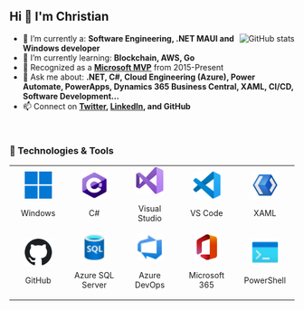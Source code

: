 ## Hi 👋 I'm Christian

<a  href="#">
<img  src="https://github.com/cmasdev/github-stats/blob/master/generated/overview.svg#gh-light-mode-only" alt="GitHub stats" align="right" />
</a>

- 🔭 I’m currently a: **Software Engineering, .NET MAUI and Windows developer**
- 🌱 I’m currently learning: **Blockchain, AWS, Go**
- 🏅 Recognized as a **[Microsoft MVP](https://mvp.microsoft.com/en-US/MVP/profile/079507f9-3c9a-e411-93f2-9cb65495d3c4)** from 2015-Present
- 💬 Ask me about: **.NET, C#, Cloud Engineering (Azure), Power Automate, PowerApps, Dynamics 365 Business Central, XAML, CI/CD, Software Development...**
- 📫 Connect on **[Twitter](https://twitter.com/christianamado), [LinkedIn](https://www.linkedin.com/in/christianamado/), and GitHub**  
<br />

### 🔧 Technologies & Tools

<table>
	<tr>
		<td  align="center"  width="96">
			<a  href="https://www.microsoft.com/en-us/windows" target="_blank">
				<img  src="./img/windows.svg" width="48" height="48" alt="Windows" />
			</a>
			<p>Windows</p>
		</td>
		<td align="center" width="96">
		  <a href="https://learn.microsoft.com/en-us/dotnet/csharp/" target="_blank">
			<img src="./img/csharp.png" width="48" height="48" alt="C#" />
		  </a>
		  <p>C#</p>
		</td>
		<td align="center" width="96">
		  <a href="https://visualstudio.microsoft.com/vs/" target="_blank">
			<img src="./img/visual-studio.svg" width="48" height="48" alt="Visual Studio" />
		  </a>
		  <p>Visual Studio</p>
		</td>
		<td align="center" width="96">
		  <a href="https://code.visualstudio.com/" target="_blank">
			<img src="./img/vs-code.svg" width="48" height="48" alt="Visual Studio Code" />
		  </a>
		  <p>VS Code</p>
		</td>
		<td align="center" width="96">
		  <a href="https://docs.microsoft.com/en-us/dotnet/maui/" target="_blank">
			<img src="./img/xaml.png" width="48" height="48" alt="XAML" />
		  </a>
		  <p>XAML</p>
		</td>
	</tr>
	<tr>
		<td align="center" width="96">
		  <a href="https://github.com/" target="_blank">
			<img src="./img/github.svg" width="48" height="48" alt="GitHub" />
		  </a>
		  <p>GitHub</p>
		</td>
		<td align="center" width="96">
		  <a href="https://azure.microsoft.com/en-us/products/azure-sql/" target="_blank">
			<img src="./img/azure-sql.svg" width="48" height="48" alt="Azure SQL Server" />
		  </a>
		  <p>Azure SQL Server</p>
		</td>
		<td align="center" width="96">
		  <a href="https://azure.microsoft.com/en-us/services/devops/" target="_blank">
			<img src="./img/azure-devops.svg" width="48" height="48" alt="Azure DevOps" />
		  </a>
		  <p>Azure DevOps</p>
		</td>
		<td align="center" width="96">
		  <a href="https://www.microsoft.com/en-us/microsoft-365/" target="_blank">
			<img src="./img/office.svg" width="48" height="48" alt="Microsoft 365" />
		  </a>
		  <p>Microsoft 365</p>
		</td>
		<td align="center" width="96">
		  <a href="https://docs.microsoft.com/en-us/powershell/scripting/overview" target="_blank">
			<img src="./img/powershell.svg" width="48" height="48" alt="PowerShell" />
		  </a>
		  <p>PowerShell</p>
		</td>
	</tr>
</table>